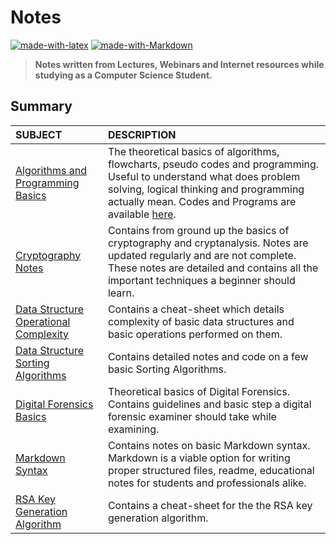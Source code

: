 # Notes

[![made-with-latex](https://img.shields.io/badge/Made%20with-LaTeX-1f425f.svg)](https://www.latex-project.org/)
[![made-with-Markdown](https://img.shields.io/badge/Made%20with-Markdown-1f425f.svg)](http://commonmark.org)

> **Notes written from Lectures, Webinars and Internet resources while studying as a Computer Science Student.**

## Summary

| **SUBJECT**                                                  | **DESCRIPTION**                                              |
| :----------------------------------------------------------- | :----------------------------------------------------------- |
| [Algorithms and Programming Basics](https://github.com/datta-agni/Notes/blob/main/Algorithm_Basics_Notes/Algorithm_Basics_Notes.pdf) | The theoretical basics of algorithms, flowcharts, pseudo codes and programming. Useful to understand what does problem solving, logical thinking and programming actually mean. Codes and Programs are available [here](https://github.com/datta-agni/Java-Codes "here"). |
| [Cryptography Notes](https://github.com/datta-agni/Notes/blob/main/Cryptography_Notes/Cryptography_Notes.pdf) | Contains from ground up the basics of cryptography and cryptanalysis. Notes are updated regularly and are not complete. These notes are detailed and contains all the important techniques a beginner should learn. |
| [Data Structure Operational Complexity](https://github.com/datta-agni/Notes/blob/main/DS_Basic_Complexity_Notes/DS_Basic_Complexity_Notes.pdf) | Contains a cheat-sheet which details complexity of basic data structures and basic operations performed on them. |
| [Data Structure Sorting Algorithms](https://github.com/datta-agni/Notes/blob/main/DS_Sorting_Algorithms_Notes/DS_Sorting_Algorithms_Notes.pdf) | Contains detailed notes and code on a few basic Sorting Algorithms. |
| [Digital Forensics Basics](https://github.com/datta-agni/Notes/blob/main/Digital_Forensic_Basics_Notes/Digital_Forensic_Basics_Notes.pdf) | Theoretical basics of Digital Forensics. Contains guidelines and basic step a digital forensic examiner should take while examining. |
| [Markdown Syntax](https://github.com/datta-agni/Notes/blob/main/Markdown_Syntax_Notes/Markdown_Syntax_Notes.pdf) | Contains notes on basic Markdown syntax. Markdown is a viable option for writing proper structured files, readme, educational notes for students and professionals alike. |
| [RSA Key Generation Algorithm](https://github.com/datta-agni/Notes/blob/main/RSA_Key_Generation_Algorithm_Notes/RSA_Key_Generation_Algorithm_Notes.pdf) | Contains a cheat-sheet for the the RSA key generation algorithm. |
